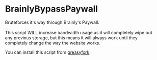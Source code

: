 # BrainlyBypassPaywall
 Bruteforces it's way through Brainly's Paywall.
 <br><br>
 This script WILL increase bandwidth usage as it will completely wipe out any previous storage, but this means it will always work until they completely change the way the website works.

You can install this script from [greasyfork](https://greasyfork.org/en/scripts/455548-brainlybypasspaywall).
